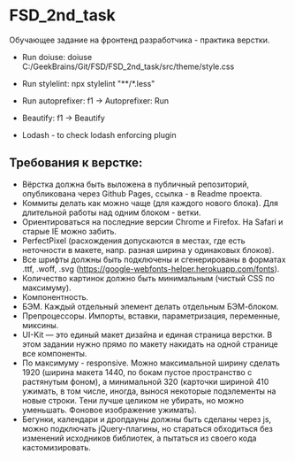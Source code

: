 # FSD_2nd_task
Обучающее задание на фронтенд разработчика -  практика верстки.

* Run doiuse: doiuse C:/GeekBrains/Git/FSD/FSD_2nd_task/src/theme/style.css

* Run stylelint: npx stylelint "**/*.less"

* Run autoprefixer: f1 -> Autoprefixer: Run

* Beautify: f1 -> Beautify

* Lodash - to check lodash enforcing plugin

## Требования к верстке:
* Вёрстка должна быть выложена в публичный репозиторий, опубликована через Github Pages, ссылка - в Readme проекта.
* Коммиты делать как можно чаще (для каждого нового блока). Для длительной работы над одним блоком - ветки.
* Ориентироваться на последние версии Chrome и Firefox. На Safari и старые IE можно забить.
* PerfectPixel (расхождения допускаются в местах, где есть неточности в макете, напр. разная ширина у одинаковых блоков).
* Все шрифты должны быть подключены и сгенерированы в форматах .ttf, .woff, .svg (https://google-webfonts-helper.herokuapp.com/fonts).
* Количество картинок должно быть минимальным (чистый CSS по максимуму).
* Компонентность.
* БЭМ. Каждый отдельный элемент делать отдельным БЭМ-блоком.
* Препроцессоры. Импорты, вставки, параметризация, переменные, миксины.
* UI-Kit — это единый макет дизайна и единая страница верстки. В этом задании нужно прямо по макету накидать на одной странице все компоненты.
* По максимуму - responsive. Можно максимальной ширину сделать 1920 (ширина макета 1440, по бокам пустое пространство с растянутым фоном), а минимальной 320 (карточки шириной 410 ужимать, в том числе, иногда, вынося некоторые подэлементы на новые строки. Тени лучше целиком не убирать, но можно уменьшать. Фоновое изображение ужимать).
* Бегунки, календари и дропдауны должны быть сделаны через js, можно подключать jQuery-плагины, но стараться обходиться без изменений исходников библиотек, а пытаться из своего кода кастомизировать.